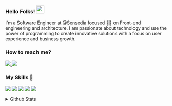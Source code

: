 <!--<h1 align="center"> <img src="https://devleo.com.br/assets/images/logo.png" width="180px" height="40px">  </h1>-->

<h3> Hello Folks! <img src="https://raw.githubusercontent.com/MartinHeinz/MartinHeinz/master/wave.gif" width="25px"></h3>
<p> 
  <p> I'm a Software Engineer at @Sensedia focused 👨‍💻 on Front-end engineering and architecture. I am passionate about technology and use the power of programming to create innovative solutions with a focus on user experience and business growth. </p>
</p>
<h3> How to reach me? </h3>
<p>
  <a href="https://www.linkedin.com/in/leonardoalvess/">
    <img src="https://img.shields.io/badge/linkedin-%230077B5.svg?&style=for-the-badge&logo=linkedin&logoColor=white" />
  </a>
  <a href="https://instagram.com/leoalvesrr">
    <img src="https://img.shields.io/badge/instagram-%23E4405F.svg?&style=for-the-badge&logo=instagram&logoColor=white" />        
  </a>  
</p>

<h3>My Skills 🚀</h3>
<p>
  <img src="https://img.shields.io/badge/JavaScript-323330?style=for-the-badge&logo=javascript&logoColor=F7DF1E">
  <img src="https://img.shields.io/badge/React-20232A?style=for-the-badge&logo=react&logoColor=61DAFB">
  <img src="https://img.shields.io/badge/Node.js-43853D?style=for-the-badge&logo=node.js&logoColor=white">
  <img src="https://img.shields.io/badge/HTML5-E34F26?style=for-the-badge&logo=html5&logoColor=white">
  <img src="https://img.shields.io/badge/CSS3-1572B6?style=for-the-badge&logo=css3&logoColor=white">
</p>


<details>
  <summary>Github Stats</summary>
  <div>
    <img src="https://github-readme-stats.vercel.app/api?username=leo-pro&show_icons=true&theme=algolia" width="400px">
  </div>
</details>

